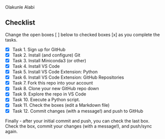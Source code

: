 
Olakunle Alabi

## Checklist

Change the open boxes [ ] below to checked boxes [x] as you complete the tasks.

- [x] Task 1. Sign up for GitHub
- [x] Task 2. Install (and configure) Git
- [x] Task 3. Install Miniconda3 (or other)
- [x] Task 4. Install VS Code
- [x] Task 5. Install VS Code Extension: Python
- [x] Task 6. Install VS Code Extension: GitHub Repositories
- [x] Task 7. Fork this repo into your account
- [x] Task 8. Clone your new GitHub repo down
- [x] Task 9. Explore the repo in VS Code
- [x] Task 10. Execute a Python script.
- [x] Task 11. Check the boxes (edit a Markdown file)
- [x] Task 12. Commit changes (with a message!) and push to GitHub

Finally - after your initial commit and push, you can check the last box. 
Check the box, commit your changes (with a message!), and push/sync again. 




